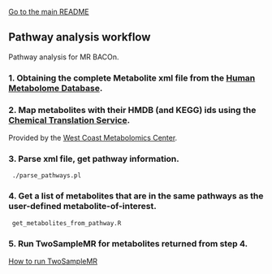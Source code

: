 [Go to the main README](https://github.com/NCBI-Hackathons/MR_BACOn/blob/master/README.md)

<h2>Pathway analysis workflow</h2>

Pathway analysis for MR BACOn.

### 1. Obtaining the complete Metabolite xml file from the [Human Metabolome Database](http://www.hmdb.ca/downloads ).

### 2. Map metabolites with their HMDB (and KEGG) ids using the [Chemical Translation Service](http://cts.fiehnlab.ucdavis.edu/ ).

Provided by the [West Coast Metabolomics Center](http://metabolomics.ucdavis.edu/Downloads).

### 3. Parse xml file, get pathway information.
	 ./parse_pathways.pl
### 4. Get a list of metabolites that are in the same pathways as the user-defined metabolite-of-interest.
	 get_metabolites_from_pathway.R

### 5. Run TwoSampleMR for metabolites returned from step 4.

[How to run TwoSampleMR](https://github.com/NCBI-Hackathons/MR_BACOn/blob/master/RuningMR/MR_Readme.md)
